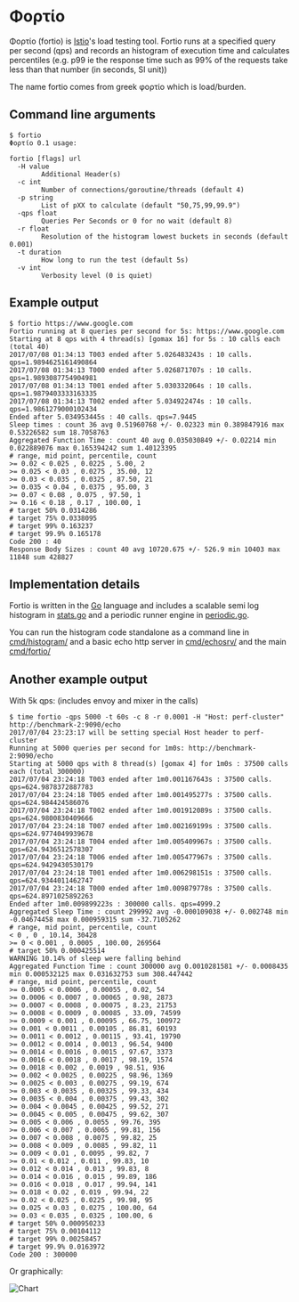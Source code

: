 # Φορτίο

Φορτίο (fortio) is [Istio](https://istio.io/)'s load testing tool. Fortio runs at a specified query per second (qps) and records an histogram of execution time and calculates percentiles (e.g. p99 ie the response time such as 99% of the requests take less than that number (in seconds, SI unit))

The name fortio comes from greek φορτίο which is load/burden.

## Command line arguments

```
$ fortio
Φορτίο 0.1 usage:

fortio [flags] url
  -H value
    	Additional Header(s)
  -c int
    	Number of connections/goroutine/threads (default 4)
  -p string
    	List of pXX to calculate (default "50,75,99,99.9")
  -qps float
    	Queries Per Seconds or 0 for no wait (default 8)
  -r float
    	Resolution of the histogram lowest buckets in seconds (default 0.001)
  -t duration
    	How long to run the test (default 5s)
  -v int
    	Verbosity level (0 is quiet)
```

## Example output

```
$ fortio https://www.google.com
Fortio running at 8 queries per second for 5s: https://www.google.com
Starting at 8 qps with 4 thread(s) [gomax 16] for 5s : 10 calls each (total 40)
2017/07/08 01:34:13 T003 ended after 5.026483243s : 10 calls. qps=1.9894625161490864
2017/07/08 01:34:13 T000 ended after 5.026871707s : 10 calls. qps=1.9893087754904981
2017/07/08 01:34:13 T001 ended after 5.030332064s : 10 calls. qps=1.9879403333163335
2017/07/08 01:34:13 T002 ended after 5.034922474s : 10 calls. qps=1.9861279000102434
Ended after 5.034953445s : 40 calls. qps=7.9445
Sleep times : count 36 avg 0.51960768 +/- 0.02323 min 0.389847916 max 0.53226582 sum 18.7058763
Aggregated Function Time : count 40 avg 0.035030849 +/- 0.02214 min 0.022889076 max 0.165394242 sum 1.40123395
# range, mid point, percentile, count
>= 0.02 < 0.025 , 0.0225 , 5.00, 2
>= 0.025 < 0.03 , 0.0275 , 35.00, 12
>= 0.03 < 0.035 , 0.0325 , 87.50, 21
>= 0.035 < 0.04 , 0.0375 , 95.00, 3
>= 0.07 < 0.08 , 0.075 , 97.50, 1
>= 0.16 < 0.18 , 0.17 , 100.00, 1
# target 50% 0.0314286
# target 75% 0.0338095
# target 99% 0.163237
# target 99.9% 0.165178
Code 200 : 40
Response Body Sizes : count 40 avg 10720.675 +/- 526.9 min 10403 max 11848 sum 428827
```

## Implementation details

Fortio is written in the [Go](https://golang.org) language and includes a scalable semi log histogram in [stats.go](stats.go) and a periodic runner engine in [periodic.go](periodic.go).

You can run the histogram code standalone as a command line in [cmd/histogram/](cmd/histogram/) and a basic echo http server in [cmd/echosrv/](cmd/echosrv/) and the main [cmd/fortio/](cmd/fortio/) 

## Another example output

With 5k qps: (includes envoy and mixer in the calls)
```
$ time fortio -qps 5000 -t 60s -c 8 -r 0.0001 -H "Host: perf-cluster" http://benchmark-2:9090/echo
2017/07/04 23:23:17 will be setting special Host header to perf-cluster
Running at 5000 queries per second for 1m0s: http://benchmark-2:9090/echo
Starting at 5000 qps with 8 thread(s) [gomax 4] for 1m0s : 37500 calls each (total 300000)
2017/07/04 23:24:18 T003 ended after 1m0.001167643s : 37500 calls. qps=624.9878372887783
2017/07/04 23:24:18 T005 ended after 1m0.001495277s : 37500 calls. qps=624.984424586076
2017/07/04 23:24:18 T002 ended after 1m0.001912089s : 37500 calls. qps=624.9800830409666
2017/07/04 23:24:18 T007 ended after 1m0.002169199s : 37500 calls. qps=624.9774049939678
2017/07/04 23:24:18 T004 ended after 1m0.005409967s : 37500 calls. qps=624.9436512578307
2017/07/04 23:24:18 T006 ended after 1m0.005477967s : 37500 calls. qps=624.9429430530179
2017/07/04 23:24:18 T001 ended after 1m0.006298151s : 37500 calls. qps=624.9344011462747
2017/07/04 23:24:18 T000 ended after 1m0.009879778s : 37500 calls. qps=624.8971025892263
Ended after 1m0.009899223s : 300000 calls. qps=4999.2
Aggregated Sleep Time : count 299992 avg -0.000109038 +/- 0.002748 min -0.04674458 max 0.000959315 sum -32.7105262
# range, mid point, percentile, count
< 0 , 0 , 10.14, 30428
>= 0 < 0.001 , 0.0005 , 100.00, 269564
# target 50% 0.000425514
WARNING 10.14% of sleep were falling behind
Aggregated Function Time : count 300000 avg 0.0010281581 +/- 0.0008435 min 0.000532125 max 0.031632753 sum 308.447442
# range, mid point, percentile, count
>= 0.0005 < 0.0006 , 0.00055 , 0.02, 54
>= 0.0006 < 0.0007 , 0.00065 , 0.98, 2873
>= 0.0007 < 0.0008 , 0.00075 , 8.23, 21753
>= 0.0008 < 0.0009 , 0.00085 , 33.09, 74599
>= 0.0009 < 0.001 , 0.00095 , 66.75, 100972
>= 0.001 < 0.0011 , 0.00105 , 86.81, 60193
>= 0.0011 < 0.0012 , 0.00115 , 93.41, 19790
>= 0.0012 < 0.0014 , 0.0013 , 96.54, 9400
>= 0.0014 < 0.0016 , 0.0015 , 97.67, 3373
>= 0.0016 < 0.0018 , 0.0017 , 98.19, 1574
>= 0.0018 < 0.002 , 0.0019 , 98.51, 936
>= 0.002 < 0.0025 , 0.00225 , 98.96, 1369
>= 0.0025 < 0.003 , 0.00275 , 99.19, 674
>= 0.003 < 0.0035 , 0.00325 , 99.33, 434
>= 0.0035 < 0.004 , 0.00375 , 99.43, 302
>= 0.004 < 0.0045 , 0.00425 , 99.52, 271
>= 0.0045 < 0.005 , 0.00475 , 99.62, 307
>= 0.005 < 0.006 , 0.0055 , 99.76, 395
>= 0.006 < 0.007 , 0.0065 , 99.81, 156
>= 0.007 < 0.008 , 0.0075 , 99.82, 25
>= 0.008 < 0.009 , 0.0085 , 99.82, 11
>= 0.009 < 0.01 , 0.0095 , 99.82, 7
>= 0.01 < 0.012 , 0.011 , 99.83, 10
>= 0.012 < 0.014 , 0.013 , 99.83, 8
>= 0.014 < 0.016 , 0.015 , 99.89, 186
>= 0.016 < 0.018 , 0.017 , 99.94, 141
>= 0.018 < 0.02 , 0.019 , 99.94, 22
>= 0.02 < 0.025 , 0.0225 , 99.98, 95
>= 0.025 < 0.03 , 0.0275 , 100.00, 64
>= 0.03 < 0.035 , 0.0325 , 100.00, 6
# target 50% 0.000950233
# target 75% 0.00104112
# target 99% 0.00258457
# target 99.9% 0.0163972
Code 200 : 300000
```

Or graphically:

![Chart](https://user-images.githubusercontent.com/3664595/27844778-3776e1e6-60db-11e7-99fa-8899e21be047.png)
